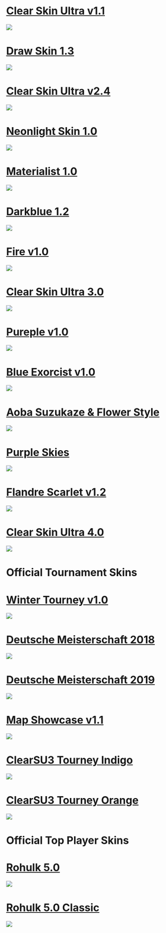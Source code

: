 # [Clear Skin Ultra v1.1](https://osu.ppy.sh/forum/t/268369)

![](https://i.ppy.sh/a2df6f0e72075486bbfe9fe6bbb5b69cdb33b717/687474703a2f2f7075752e73682f64435861382f333637666632333332392e6a7067)

# [Draw Skin 1.3](https://osu.ppy.sh/forum/t/303007)

![](https://i.ppy.sh/e9e9bf46bcd95e64fe61e0d2ceea7d5f9ef4649d/687474703a2f2f7075752e73682f46377138512f363366383637623964322e6a7067)

# [Clear Skin Ultra v2.4](https://osu.ppy.sh/forum/t/300001)

![](https://i.ppy.sh/976c33db438b726fa8ed3424c562404e28f1a481/687474703a2f2f7075752e73682f463771674b2f653965386435336563632e6a7067)

# [Neonlight Skin 1.0](https://osu.ppy.sh/forum/t/307973)

![](https://i.ppy.sh/c34ab95daa564f8bb17d2769189b94fa5221ed5f/687474703a2f2f7075752e73682f676f34714f2f353630323230383031312e6a7067)

# [Materialist 1.0](https://osu.ppy.sh/forum/t/440774)

![](https://i.ppy.sh/76945f479e1d06e84746a1dcffedb488962f96b3/687474703a2f2f7075752e73682f4637705a7a2f636531356631616532332e6a7067)

# [Darkblue 1.2](https://osu.ppy.sh/forum/t/611349)

![](https://i.ppy.sh/e885c2d8f577661e22374156669fc2a9ee7d1185/68747470733a2f2f6f73752e7070792e73682f73732f38343534333734)

# [Fire v1.0](https://osu.ppy.sh/community/forums/topics/531064)

![](https://i.ppy.sh/f0db6c02cd18590a943b9a3551f9c28477ed9d99/68747470733a2f2f6f73752e7070792e73682f73732f31343435323533312f30333331)

# [Clear Skin Ultra 3.0](https://osu.ppy.sh/forum/t/606260)

![](https://i.ppy.sh/8f7de304f7ae8622de676cc2cea1e162204f2e65/68747470733a2f2f6f73752e7070792e73682f73732f38333435333539)

# [Pureple v1.0](https://osu.ppy.sh/forum/t/644205)

![](https://i.ppy.sh/6d694043a1fd637557e6ac472c2a7525d76b2384/68747470733a2f2f6f73752e7070792e73682f73732f39313233333433)

# [Blue Exorcist v1.0](https://osu.ppy.sh/forum/t/648109)

![](https://i.ppy.sh/4fe8e8b7ff7299d346c0324d6cdde71b2cdab648/68747470733a2f2f6f73752e7070792e73682f73732f39323033393635)

# [Aoba Suzukaze & Flower Style](https://osu.ppy.sh/forum/t/678795)

![](https://i.ppy.sh/49983e6d32141c3ac8b31df928b756d3b1d5cf1b/68747470733a2f2f6f73752e7070792e73682f73732f39383130333831)

# [Purple Skies](https://osu.ppy.sh/forum/t/743324)

![](https://i.ppy.sh/54a57bb8d8d25dd492ead37d8a3e68a88941ecf3/68747470733a2f2f6f73752e7070792e73682f73732f3130393034373433)

# [Flandre Scarlet v1.2](https://osu.ppy.sh/forum/t/831748)

![](https://i.ppy.sh/c3cb989a587108b753db480ff1445148a49e0655/68747470733a2f2f6f73752e7070792e73682f73732f3132313733393531)

# [Clear Skin Ultra 4.0](https://osu.ppy.sh/forum/t/887468)

![](https://i.ppy.sh/7dce146b549718fe8b77fd71e8d30e4f759be50b/68747470733a2f2f6f73752e7070792e73682f73732f3132393436373439)

# Official Tournament Skins

# [Winter Tourney v1.0](https://drive.google.com/open?id=18T6cEY-FRH6ePnN5RK9BXCAZGZ-M14h7)

![](https://osu.ppy.sh/ss/13925997/965b)

# [Deutsche Meisterschaft 2018](https://drive.google.com/open?id=1Wi6z8do8dGmgHmynMyR9VkoAhv_tPoY8)

![](https://osu.ppy.sh/ss/13926040/b68e)

# [Deutsche Meisterschaft 2019](https://drive.google.com/open?id=1m5TgWcg-eGJJzgkyFZBA0eSLXvA-yqmK)

![](https://osu.ppy.sh/ss/13925949/5556)

# [Map Showcase v1.1](https://drive.google.com/open?id=1-JMMaugwko4x25ZdZD6daHfPqB9-pxdm)

![](https://osu.ppy.sh/ss/13925982/5710)

# [ClearSU3 Tourney Indigo](https://drive.google.com/open?id=1tbhAx9KTp5TRev7INLdGYic1TYNUT7V6)

![](https://osu.ppy.sh/ss/13926070/bb31)

# [ClearSU3 Tourney Orange](https://drive.google.com/open?id=1BIQWpMAcGe2C0arHeV4MYa6oT9oP-pD9)

![](https://osu.ppy.sh/ss/13926085/4dc7)

# Official Top Player Skins


# [Rohulk 5.0](https://drive.google.com/open?id=1LQPRGHPGzCFVRRXgMMGI77HFFpCmJ70o)

![](https://osu.ppy.sh/ss/13955075/c031)

# [Rohulk 5.0 Classic](https://drive.google.com/open?id=1Z0S1_qCyCaqY6B5sJpZkid4oaoxtoA3u)

![](https://osu.ppy.sh/ss/13955085/1702)
